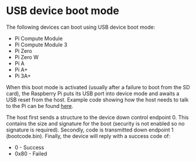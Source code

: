 # USB device boot mode

The following devices can boot using USB device boot mode:

* Pi Compute Module 
* Pi Compute Module 3
* Pi Zero
* Pi Zero W
* Pi A
* Pi A+
* Pi 3A+

When this boot mode is activated (usually after a failure to boot from the SD card), the Raspberry Pi puts its USB port into device mode and awaits a USB reset from the host. Example code showing how the host needs to talk to the Pi can be found [here](https://github.com/raspberrypi/usbboot).

The host first sends a structure to the device down control endpoint 0. This contains the size and signature for the boot (security is not enabled so no signature is required). Secondly, code is transmitted down endpoint 1 (bootcode.bin).  Finally, the device will reply with a success code of:

* 0    - Success
* 0x80 - Failed

